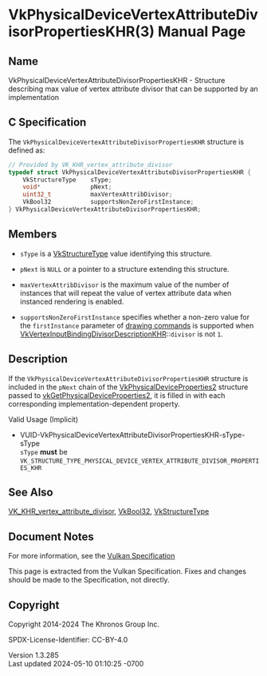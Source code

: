 # VkPhysicalDeviceVertexAttributeDivisorPropertiesKHR(3) Manual Page

## Name

VkPhysicalDeviceVertexAttributeDivisorPropertiesKHR - Structure
describing max value of vertex attribute divisor that can be supported
by an implementation



## <a href="#_c_specification" class="anchor"></a>C Specification

The `VkPhysicalDeviceVertexAttributeDivisorPropertiesKHR` structure is
defined as:

``` c
// Provided by VK_KHR_vertex_attribute_divisor
typedef struct VkPhysicalDeviceVertexAttributeDivisorPropertiesKHR {
    VkStructureType    sType;
    void*              pNext;
    uint32_t           maxVertexAttribDivisor;
    VkBool32           supportsNonZeroFirstInstance;
} VkPhysicalDeviceVertexAttributeDivisorPropertiesKHR;
```

## <a href="#_members" class="anchor"></a>Members

- `sType` is a [VkStructureType](https://registry.khronos.org/vulkan/specs/1.3-extensions/man/html/VkStructureType.html) value identifying
  this structure.

- `pNext` is `NULL` or a pointer to a structure extending this
  structure.

- <span id="limits-maxVertexAttribDivisor"></span>
  `maxVertexAttribDivisor` is the maximum value of the number of
  instances that will repeat the value of vertex attribute data when
  instanced rendering is enabled.

- <span id="limits-supportsNonZeroFirstInstance"></span>
  `supportsNonZeroFirstInstance` specifies whether a non-zero value for
  the `firstInstance` parameter of <a
  href="https://registry.khronos.org/vulkan/specs/1.3-extensions/html/vkspec.html#drawing"
  target="_blank" rel="noopener">drawing commands</a> is supported when
  [VkVertexInputBindingDivisorDescriptionKHR](https://registry.khronos.org/vulkan/specs/1.3-extensions/man/html/VkVertexInputBindingDivisorDescriptionKHR.html)::`divisor`
  is not `1`.

## <a href="#_description" class="anchor"></a>Description

If the `VkPhysicalDeviceVertexAttributeDivisorPropertiesKHR` structure
is included in the `pNext` chain of the
[VkPhysicalDeviceProperties2](https://registry.khronos.org/vulkan/specs/1.3-extensions/man/html/VkPhysicalDeviceProperties2.html)
structure passed to
[vkGetPhysicalDeviceProperties2](https://registry.khronos.org/vulkan/specs/1.3-extensions/man/html/vkGetPhysicalDeviceProperties2.html),
it is filled in with each corresponding implementation-dependent
property.

Valid Usage (Implicit)

- <a
  href="#VUID-VkPhysicalDeviceVertexAttributeDivisorPropertiesKHR-sType-sType"
  id="VUID-VkPhysicalDeviceVertexAttributeDivisorPropertiesKHR-sType-sType"></a>
  VUID-VkPhysicalDeviceVertexAttributeDivisorPropertiesKHR-sType-sType  
  `sType` **must** be
  `VK_STRUCTURE_TYPE_PHYSICAL_DEVICE_VERTEX_ATTRIBUTE_DIVISOR_PROPERTIES_KHR`

## <a href="#_see_also" class="anchor"></a>See Also

[VK_KHR_vertex_attribute_divisor](https://registry.khronos.org/vulkan/specs/1.3-extensions/man/html/VK_KHR_vertex_attribute_divisor.html),
[VkBool32](https://registry.khronos.org/vulkan/specs/1.3-extensions/man/html/VkBool32.html), [VkStructureType](https://registry.khronos.org/vulkan/specs/1.3-extensions/man/html/VkStructureType.html)

## <a href="#_document_notes" class="anchor"></a>Document Notes

For more information, see the <a
href="https://registry.khronos.org/vulkan/specs/1.3-extensions/html/vkspec.html#VkPhysicalDeviceVertexAttributeDivisorPropertiesKHR"
target="_blank" rel="noopener">Vulkan Specification</a>

This page is extracted from the Vulkan Specification. Fixes and changes
should be made to the Specification, not directly.

## <a href="#_copyright" class="anchor"></a>Copyright

Copyright 2014-2024 The Khronos Group Inc.

SPDX-License-Identifier: CC-BY-4.0

Version 1.3.285  
Last updated 2024-05-10 01:10:25 -0700
